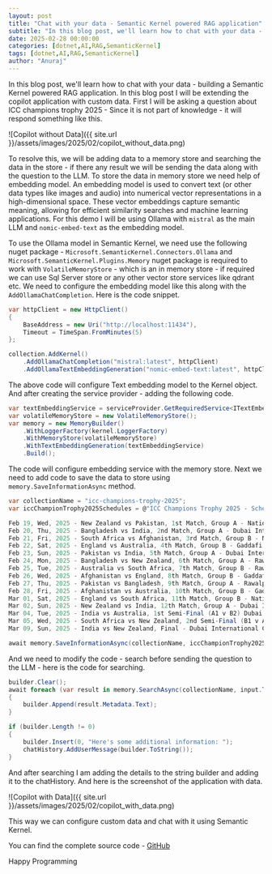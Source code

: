 ```yaml
---
layout: post
title: "Chat with your data - Semantic Kernel powered RAG application"
subtitle: "In this blog post, we'll learn how to chat with your data - building a Semantic Kernel powered RAG application."
date: 2025-02-28 00:00:00
categories: [dotnet,AI,RAG,SemanticKernel]
tags: [dotnet,AI,RAG,SemanticKernel]
author: "Anuraj"
---
```


In this blog post, we'll learn how to chat with your data - building a Semantic Kernel powered RAG application. In this blog post I will be extending the copilot application with custom data. First I will be asking a question about ICC champions trophy 2025 - Since it is not part of knowledge - it will respond something like this.

![Copilot without Data]({{ site.url }}/assets/images/2025/02/copilot_without_data.png)

To resolve this, we will be adding data to a memory store and searching the data in the store - if there any result we will be sending the data along with the question to the LLM. To store the data in memory store we need help of embedding model. An embedding model is used to convert text (or other data types like images and audio) into numerical vector representations in a high-dimensional space. These vector embeddings capture semantic meaning, allowing for efficient similarity searches and machine learning applications. For this demo I will be using Ollama with `mistral` as the main LLM and `nomic-embed-text` as the embedding model.

To use the Ollama model in Semantic Kernel, we need use the following nuget package - `Microsoft.SemanticKernel.Connectors.Ollama` and `Microsoft.SemanticKernel.Plugins.Memory` nuget package is required to work with `VolatileMemoryStore` - which is an in memory store - if required we can use Sql Server store or any other vector store services like qdrant etc. We need to configure the embedding model like this along with the `AddOllamaChatCompletion`. Here is the code snippet.

```csharp
var httpClient = new HttpClient()
{
    BaseAddress = new Uri("http://localhost:11434"),
    Timeout = TimeSpan.FromMinutes(5)
};

collection.AddKernel()
    .AddOllamaChatCompletion("mistral:latest", httpClient)
    .AddOllamaTextEmbeddingGeneration("nomic-embed-text:latest", httpClient);
```
The above code will configure Text embedding model to the Kernel object. And after creating the service provider - adding the following code.

```csharp
var textEmbeddingService = serviceProvider.GetRequiredService<ITextEmbeddingGenerationService>();
var volatileMemoryStore = new VolatileMemoryStore();
var memory = new MemoryBuilder()
    .WithLoggerFactory(kernel.LoggerFactory)
    .WithMemoryStore(volatileMemoryStore)
    .WithTextEmbeddingGeneration(textEmbeddingService)
    .Build();
```

The code will configure embedding service with the memory store. Next we need to add code to save the data to store using `memory.SaveInformationAsync` method.

```csharp
var collectionName = "icc-champions-trophy-2025";
var iccChampionTrophy2025Schedules = @"ICC Champions Trophy 2025 - Schedule & Results

Feb 19, Wed, 2025 - New Zealand vs Pakistan, 1st Match, Group A - National Stadium, Karachi - New Zealand won by 60 runs
Feb 20, Thu, 2025 - Bangladesh vs India, 2nd Match, Group A - Dubai International Cricket Stadium, Dubai - India won by 6 Wickets
Feb 21, Fri, 2025 - South Africa vs Afghanistan, 3rd Match, Group B - National Stadium, Karachi - South Africa won by 107 runs
Feb 22, Sat, 2025 - England vs Australia, 4th Match, Group B - Gaddafi Stadium, Lahore - Australia won by 5 Wickets
Feb 23, Sun, 2025 - Pakistan vs India, 5th Match, Group A - Dubai International Cricket Stadium, Dubai - India won by 6 Wickets
Feb 24, Mon, 2025 - Bangladesh vs New Zealand, 6th Match, Group A - Rawalpindi Cricket Stadium, Rawalpindi - New Zealand won by 5 Wickets
Feb 25, Tue, 2025 - Australia vs South Africa, 7th Match, Group B - Rawalpindi Cricket Stadium, Rawalpindi - Match abandoned due to rain (No toss)
Feb 26, Wed, 2025 - Afghanistan vs England, 8th Match, Group B - Gaddafi Stadium, Lahore - Afghanistan won by 8 runs
Feb 27, Thu, 2025 - Pakistan vs Bangladesh, 9th Match, Group A - Rawalpindi Cricket Stadium, Rawalpindi - Match abandoned due to rain (No toss)
Feb 28, Fri, 2025 - Afghanistan vs Australia, 10th Match, Group B - Gaddafi Stadium, Lahore - No result - due to rain
Mar 01, Sat, 2025 - England vs South Africa, 11th Match, Group B - National Stadium, Karachi - South Africa won by 7 Wickets
Mar 02, Sun, 2025 - New Zealand vs India, 12th Match, Group A - Dubai International Cricket Stadium, Dubai - India won by 44 runs.
Mar 04, Tue, 2025 - India vs Australia, 1st Semi-Final (A1 v B2) Dubai International Cricket Stadium, Dubai - India won by 4 wickets
Mar 05, Wed, 2025 - South Africa vs New Zealand, 2nd Semi-Final (B1 v A2) - Gaddafi Stadium, Lahore - New Zealand won by 50 runs
Mar 09, Sun, 2025 - India vs New Zealand, Final - Dubai International Cricket Stadium, Dubai - Match starts at Mar 09, 09:00 GMT";

await memory.SaveInformationAsync(collectionName, iccChampionTrophy2025Schedules, "icc-champions-trophy-2025-schedules");
```

And we need to modify the code - search before sending the question to the LLM - here is the code for searching.

```csharp
builder.Clear();
await foreach (var result in memory.SearchAsync(collectionName, input.Trim(), 3))
{
    builder.Append(result.Metadata.Text);
}

if (builder.Length != 0)
{
    builder.Insert(0, "Here's some additional information: ");
    chatHistory.AddUserMessage(builder.ToString());
}
```

And after searching I am adding the details to the string builder and adding it to the chatHistory. And here is the screenshot of the application with data.

![Copilot with Data]({{ site.url }}/assets/images/2025/02/copilot_with_data.png)

This way we can configure custom data and chat with it using Semantic Kernel.

You can find the complete source code - [GitHub](https://github.com/anuraj/HelloWorldCopilot/blob/Basic-RAG/Src/Program.cs)

Happy Programming